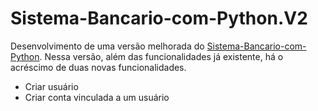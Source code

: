 # Sistema-Bancario-com-Python.V2
Desenvolvimento de uma versão melhorada do [Sistema-Bancario-com-Python](https://github.com/Marcosvini-cs/Sistema-Bancario-com-Python). Nessa versão, além das funcionalidades já existente, há o acréscimo de duas novas funcionalidades.
- Criar usuário
- Criar conta vinculada a um usuário
